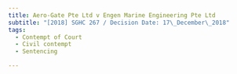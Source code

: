 ```yaml
---
title: Aero-Gate Pte Ltd v Engen Marine Engineering Pte Ltd
subtitle: "[2018] SGHC 267 / Decision Date: 17\_December\_2018"
tags:
  - Contempt of Court
  - Civil contempt
  - Sentencing

---
```


